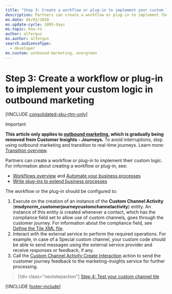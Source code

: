 ```yaml
---
title: "Step 3: Create a workflow or plug-in to implement your custom logic in outbound marketing"
description: Partners can create a workflow or plug-in to implement their custom logic for a custom channel in outbound marketing.
ms.date: 04/01/2018
ms.update-cycle: 1095-days
ms.topic: how-to
author: alfergus
ms.author: alfergus
search.audienceType: 
  - developer
ms.custom: outbound-marketing, evergreen
---
```


# Step 3: Create a workflow or plug-in to implement your custom logic in outbound marketing

[!INCLUDE [consolidated-sku-rtm-only](.././includes/consolidated-sku-rtm-only.md)]

> [!IMPORTANT]
> **This article only applies to [outbound marketing](../user-guide.md), which is gradually being removed from Customer Insights - Journeys.** To avoid interruptions, stop using outbound marketing and transition to real-time journeys. Learn more: [Transition overview](../transition-overview.md).

Partners can create a workflow or plug-in to implement their custom logic. For information about creating a workflow or plug-in, see:

- [Workflows overview](/dynamics365/customerengagement/on-premises/customize/workflow-processes) and [Automate your business processes](/dynamics365/customerengagement/on-premises/developer/automate-business-processes-customer-engagement)
- [Write plug-ins to extend business processes](/powerapps/developer/common-data-service/plug-ins)

The workflow or the plug-in should be configured to:

1. Execute on the creation of an instance of the **Custom Channel Activity** (**msdyncrm_customerjourneycustomchannelactivity**) entity. An instance of this entity is created whenever a contact, which has the compliance field set to allow use of custom channels, goes through the customer journey. For information about the compliance field, see [Define the Tile XML file](configure-tile-custom-channel.md#define-the-tile-xml-file).
2. Interact with the external service to perform the required operations. For example, in case of a Special custom channel, your custom code should be able to send messages using the external service provider and receive responses or feedback, if any.
3. Call the [Custom Channel Activity Create Interaction](create-custom-channel-activity-interaction.md) action to send the customer journey feedback to the marketing-insights service for further processing.
 
> [!div class="nextstepaction"]
> [Step 4: Test your custom channel tile](test-custom-channel-tile.md)  

[!INCLUDE [footer-include](.././includes/footer-banner.md)]
